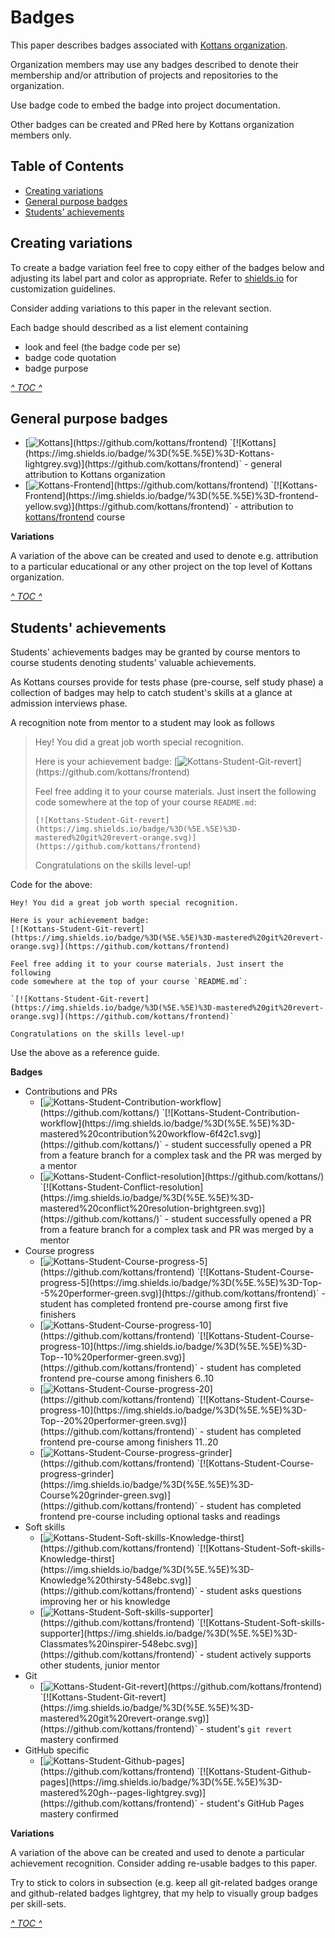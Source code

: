 # Badges

This paper describes badges associated with
[Kottans organization](https://github.com/kottans).

Organization members may use any badges described
to denote their membership and/or attribution
of projects and repositories to the organization.

Use badge code to embed the badge into project
documentation.

Other badges can be created and PRed here
by Kottans organization members only.

<!-- START doctoc generated TOC please keep comment here to allow auto update -->
<!-- DON'T EDIT THIS SECTION, INSTEAD RE-RUN doctoc TO UPDATE -->
## Table of Contents

- [Creating variations](#creating-variations)
- [General purpose badges](#general-purpose-badges)
- [Students' achievements](#students-achievements)

<!-- END doctoc generated TOC please keep comment here to allow auto update -->
<!-- generated with DocToc https://github.com/thlorenz/doctoc -->

## Creating variations

To create a badge variation feel free to copy either of the badges
below and adjusting its label part and color as appropriate.
Refer to [shields.io](https://shields.io/#/) for customization
guidelines.

Consider adding variations to this paper in the relevant section.

Each badge should described as a list element containing
 - look and feel (the badge code per se)
 - badge code quotation
 - badge purpose

[_^ TOC ^_](#table-of-contents)

## General purpose badges

 * [![Kottans](https://img.shields.io/badge/%3D(%5E.%5E)%3D-Kottans-lightgrey.svg)](https://github.com/kottans/frontend)
   `[![Kottans](https://img.shields.io/badge/%3D(%5E.%5E)%3D-Kottans-lightgrey.svg)](https://github.com/kottans/frontend)` -
   general attribution to Kottans organization
 * [![Kottans-Frontend](https://img.shields.io/badge/%3D(%5E.%5E)%3D-frontend-yellow.svg)](https://github.com/kottans/frontend)
   `[![Kottans-Frontend](https://img.shields.io/badge/%3D(%5E.%5E)%3D-frontend-yellow.svg)](https://github.com/kottans/frontend)` -
   attribution to [kottans/frontend](https://github.com/kottans/frontend) course


**Variations**

A variation of the above can be created and used to denote
e.g. attribution to a particular educational or any other project
on the top level of Kottans organization.

[_^ TOC ^_](#table-of-contents)

## Students' achievements

Students' achievements badges may be granted by course mentors
to course students denoting students' valuable achievements.

As Kottans courses provide for tests phase (pre-course, self study phase)
a collection of badges may help to catch student's skills at a glance
at admission interviews phase.

A recognition note from mentor to a student may look as follows

> Hey! You did a great job worth special recognition.
>
> Here is your achievement badge:
> [![Kottans-Student-Git-revert](https://img.shields.io/badge/%3D(%5E.%5E)%3D-mastered%20git%20revert-orange.svg)](https://github.com/kottans/frontend)
>
> Feel free adding it to your course materials. Just insert the following
> code somewhere at the top of your course `README.md`:
>
> `[![Kottans-Student-Git-revert](https://img.shields.io/badge/%3D(%5E.%5E)%3D-mastered%20git%20revert-orange.svg)](https://github.com/kottans/frontend)`
>
> Congratulations on the skills level-up!

Code for the above:
```
Hey! You did a great job worth special recognition.

Here is your achievement badge:
[![Kottans-Student-Git-revert](https://img.shields.io/badge/%3D(%5E.%5E)%3D-mastered%20git%20revert-orange.svg)](https://github.com/kottans/frontend)

Feel free adding it to your course materials. Just insert the following
code somewhere at the top of your course `README.md`:

`[![Kottans-Student-Git-revert](https://img.shields.io/badge/%3D(%5E.%5E)%3D-mastered%20git%20revert-orange.svg)](https://github.com/kottans/frontend)`

Congratulations on the skills level-up!
```

Use the above as a reference guide.

**Badges**

 * Contributions and PRs
   - [![Kottans-Student-Contribution-workflow](https://img.shields.io/badge/%3D(%5E.%5E)%3D-mastered%20contribution%20workflow-6f42c1.svg)](https://github.com/kottans/)
     `[![Kottans-Student-Contribution-workflow](https://img.shields.io/badge/%3D(%5E.%5E)%3D-mastered%20contribution%20workflow-6f42c1.svg)](https://github.com/kottans/)` -
     student successfully opened a PR from a feature branch for a complex task and the PR was merged by a mentor
   - [![Kottans-Student-Conflict-resolution](https://img.shields.io/badge/%3D(%5E.%5E)%3D-mastered%20conflict%20resolution-brightgreen.svg)](https://github.com/kottans/)
     `[![Kottans-Student-Conflict-resolution](https://img.shields.io/badge/%3D(%5E.%5E)%3D-mastered%20conflict%20resolution-brightgreen.svg)](https://github.com/kottans/)` -
     student successfully opened a PR from a feature branch for a complex task and PR was merged by a mentor
  * Course progress
    - [![Kottans-Student-Course-progress-5](https://img.shields.io/badge/%3D(%5E.%5E)%3D-Top--5%20performer-green.svg)](https://github.com/kottans/frontend)
      `[![Kottans-Student-Course-progress-5](https://img.shields.io/badge/%3D(%5E.%5E)%3D-Top--5%20performer-green.svg)](https://github.com/kottans/frontend)` -
      student has completed frontend pre-course among first five finishers
    - [![Kottans-Student-Course-progress-10](https://img.shields.io/badge/%3D(%5E.%5E)%3D-Top--10%20performer-green.svg)](https://github.com/kottans/frontend)
      `[![Kottans-Student-Course-progress-10](https://img.shields.io/badge/%3D(%5E.%5E)%3D-Top--10%20performer-green.svg)](https://github.com/kottans/frontend)` -
      student has completed frontend pre-course among finishers 6..10
    - [![Kottans-Student-Course-progress-20](https://img.shields.io/badge/%3D(%5E.%5E)%3D-Top--20%20performer-green.svg)](https://github.com/kottans/frontend)
      `[![Kottans-Student-Course-progress-10](https://img.shields.io/badge/%3D(%5E.%5E)%3D-Top--20%20performer-green.svg)](https://github.com/kottans/frontend)` -
      student has completed frontend pre-course among finishers 11..20
    - [![Kottans-Student-Course-progress-grinder](https://img.shields.io/badge/%3D(%5E.%5E)%3D-Course%20grinder-green.svg)](https://github.com/kottans/frontend)
      `[![Kottans-Student-Course-progress-grinder](https://img.shields.io/badge/%3D(%5E.%5E)%3D-Course%20grinder-green.svg)](https://github.com/kottans/frontend)` -
      student has completed frontend pre-course including optional tasks and readings
  * Soft skills
    - [![Kottans-Student-Soft-skills-Knowledge-thirst](https://img.shields.io/badge/%3D(%5E.%5E)%3D-Knowledge%20thirsty-548ebc.svg)](https://github.com/kottans/frontend)
      `[![Kottans-Student-Soft-skills-Knowledge-thirst](https://img.shields.io/badge/%3D(%5E.%5E)%3D-Knowledge%20thirsty-548ebc.svg)](https://github.com/kottans/frontend)` -
      student asks questions improving her or his knowledge
    - [![Kottans-Student-Soft-skills-supporter](https://img.shields.io/badge/%3D(%5E.%5E)%3D-Classmates%20inspirer-548ebc.svg)](https://github.com/kottans/frontend)
      `[![Kottans-Student-Soft-skills-supporter](https://img.shields.io/badge/%3D(%5E.%5E)%3D-Classmates%20inspirer-548ebc.svg)](https://github.com/kottans/frontend)` -
      student actively supports other students, junior mentor
  * Git
    - [![Kottans-Student-Git-revert](https://img.shields.io/badge/%3D(%5E.%5E)%3D-mastered%20git%20revert-orange.svg)](https://github.com/kottans/frontend)
      `[![Kottans-Student-Git-revert](https://img.shields.io/badge/%3D(%5E.%5E)%3D-mastered%20git%20revert-orange.svg)](https://github.com/kottans/frontend)` -
      student's `git revert` mastery confirmed
  * GitHub specific
    - [![Kottans-Student-Github-pages](https://img.shields.io/badge/%3D(%5E.%5E)%3D-mastered%20gh--pages-lightgrey.svg)](https://github.com/kottans/frontend)
      `[![Kottans-Student-Github-pages](https://img.shields.io/badge/%3D(%5E.%5E)%3D-mastered%20gh--pages-lightgrey.svg)](https://github.com/kottans/frontend)` -
      student's GitHub Pages mastery confirmed

**Variations**

A variation of the above can be created and used to denote
a particular achievement recognition.
Consider adding re-usable badges to this paper.

Try to stick to colors in subsection (e.g. keep all git-related badges
orange and github-related badges lightgrey, that my help to visually
group badges per skill-sets.

[_^ TOC ^_](#table-of-contents)
